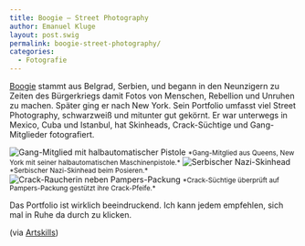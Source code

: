```yaml
---
title: Boogie — Street Photography
author: Emanuel Kluge
layout: post.swig
permalink: boogie-street-photography/
categories:
  - Fotografie
---
```


[Boogie][artcoup] stammt aus Belgrad, Serbien, und begann in den Neunzigern zu Zeiten des Bürgerkriegs damit Fotos von Menschen, Rebellion und Unruhen zu machen. Später ging er nach New York. Sein Portfolio umfasst viel Street Photography, schwarzweiß und mitunter gut gekörnt. Er war unterwegs in Mexico, Cuba und Istanbul, hat Skinheads, Crack-Süchtige und Gang-Mitglieder fotografiert.

<noscript data-src="/wp-content/uploads/2009/09/gang-mitglied-mit-halbautomatischer-pistole.jpg" data-alt="Gang-Mitglied mit halbautomatischer Pistole">
<img src="/wp-content/uploads/2009/09/gang-mitglied-mit-halbautomatischer-pistole.jpg" alt="Gang-Mitglied mit halbautomatischer Pistole">
</noscript>  
<small>*Gang-Mitglied aus Queens, New York mit seiner halbautomatischen Maschinenpistole.*</small>

<noscript data-src="/wp-content/uploads/2009/09/serbischer-nazi-skinhead.jpg" data-alt="Serbischer Nazi-Skinhead">
<img src="/wp-content/uploads/2009/09/serbischer-nazi-skinhead.jpg" alt="Serbischer Nazi-Skinhead">
</noscript>  
<small>*Serbischer Nazi-Skinhead beim Posieren.*</small>

<noscript data-src="/wp-content/uploads/2009/09/crack-raucherin-neben-pampers-packung.jpg" data-alt="Crack-Raucherin neben Pampers-Packung">
<img src="/wp-content/uploads/2009/09/crack-raucherin-neben-pampers-packung.jpg" alt="Crack-Raucherin neben Pampers-Packung">
</noscript>  
<small>*Crack-Süchtige überprüft auf Pampers-Packung gestützt ihre Crack-Pfeife.*</small>

Das Portfolio ist wirklich beeindruckend. Ich kann jedem empfehlen, sich mal in Ruhe da durch zu klicken.

(via [Artskills][artskills])

[artcoup]: http://www.artcoup.com/
[artskills]: http://www.artskills.net/archives/2684
